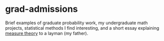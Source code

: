 # grad-admissions
Brief examples of graduate probability work, my undergraduate math projects, statistical methods I find interesting,
and a short essay explaining [measure theory](measure_theory_essay.pdf) to a layman (my father). 
